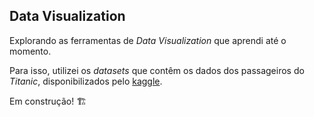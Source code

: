 ## Data Visualization

Explorando as ferramentas de *Data Visualization* que aprendi até o momento. 

Para isso, utilizei os *datasets* que contêm os dados dos passageiros do *Titanic*, disponibilizados pelo [kaggle](https://www.kaggle.com/c/titanic/).

Em construção! 🏗️ 